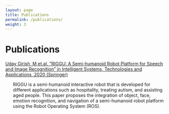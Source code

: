 ```yaml
---
layout: page
title: Publications
permalink: /publications/
weight: 3
---
```


# **Publications**


[Uday Girish, M et.al. ”RIGGU: A Semi-humanoid Robot Platform for Speech and Image Recognition” in
Intelligent Systems, Technologies and Applications, 2020 (Springer)](https://link.springer.com/chapter/10.1007%2F978-981-15-3914-5_3)
<br>
<ul>    
RIGGU is a semi-humanoid interactive robot that is developed for different applications such as hospitality, treating autism, and assisting aged people. This paper proposes the integration of object, face, emotion recognition, and navigation of a semi-humanoid robot platform using the Robot Operating System (ROS).   
</ul>
<br>